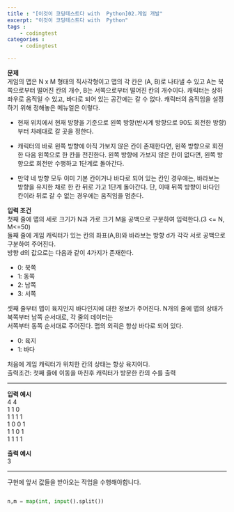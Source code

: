 ```yaml
---
title : "[이것이 코딩테스트다 with  Python]02.게임 개발"
excerpt: "이것이 코딩테스트다 with  Python"
tags : 
    - codingtest
categories : 
    - codingtest

---
```


<b> 문제</b><br>
게임의 맵은 N x M 형태의 직사각형이고 맵의 각 칸은 (A, B)로 나타낼 수 있고 A는 북쪽으로부터 떨어진 칸의 개수, B는 서쪽으로부터 떨어진
칸의 개수이다. 캐릭터는 상하좌우로 움직일 수 있고, 바다로 되어 있는 공간에는 갈 수 없다. 캐릭터의 움직임을 설정하기 위해 정해놓은 메뉴얼은 이렇다.

- 현재 위치에서 현재 방향을 기준으로 왼쪽 방향(반시계 방향으로 90도 회전한 방향)부터
차례대로 갈 곳을 정한다.

- 캐릭터의 바로 왼쪽 방향에 아직 가보지 않은 칸이 존재한다면, 왼쪽 방향으로 회전한 다음 왼쪽으로 한 칸을 전진한다.
왼쪽 방향에 가보지 않은 칸이 없다면, 왼쪽 방향으로 회전만 수행하고 1단계로 돌아간다.

- 만약 네 방향 모두 이미 기본 칸이거나 바다로 되어 있는 칸인 경우에는, 바라보는 방향을 유지한 채로 한 칸 뒤로 가고 1단계
돌아간다. 단, 이때 뒤쪽 방향이 바다인 칸이라 뒤로 갈 수 없는 경우에는 움직임을 멈춘다.

<b> 입력 조건</b><br>
첫째 줄에 맵의 세로 크기가 N과 가로 크기 M을 공백으로 구분하여 입력한다.(3 <= N, M<=50)  <br>
둘째 줄에 게임 캐릭터가 있는 칸의 좌표(A,B)와 바라보는 방향 d가 각각 서로 공백으로 구분하여 주어진다. <br>
방향 d의 값으로는 다음과 같이 4가지가 존재한다.   

- 0: 북쪽     
- 1: 동쪽    
- 2: 남쪽    
- 3: 서쪽      

셋째 줄부터 맵이 육지인지 바다인지에 대한 정보가 주어진다. N개의 줄에 맵의 상태가 북쪽부터 남쪽 순서대로, 각 줄의 데이터는  <br>
서쪽부터 동쪽 순서대로 주어진다. 맵의 외괵은 항상 바다로 되어 있다.  <br>

- 0: 육지 <br>
- 1: 바다 <br>

처음에 게임 캐릭터가 위치한 칸의 상태는 항상 육지이다. <br>
출력조건: 첫째 줄에 이동을 마친후 캐릭터가 방문한 칸의 수를 출력 <br>


<hr>
<b> 입력 예시 </b> <br>
4 4 <br>
1 1 0 <br>
1 1 1 1 <br>
1 0 0 1 <br>
1 1 0 1 <br>
1 1 1 1

<b> 출력 예시 </b> <br>
3
<hr>

구현에 앞서 값들을 받아오는 작업을 수행해야합니다.


```python

n,m = map(int, input().split())

```

